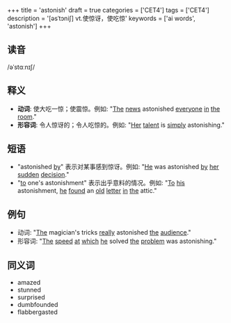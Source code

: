 +++
title = 'astonish'
draft = true
categories = ['CET4']
tags = ['CET4']
description = '[əsˈtɔni∫] vt.使惊讶，使吃惊'
keywords = ['ai words', 'astonish']
+++

## 读音
/əˈstɑːnɪʃ/

## 释义
- **动词**: 使大吃一惊；使震惊。例如: "[The](/post/the/) [news](/post/news/) astonished [everyone](/post/everyone/) [in](/post/in/) [the](/post/the/) [room](/post/room/)."
- **形容词**: 令人惊讶的；令人吃惊的。例如: "[Her](/post/her/) [talent](/post/talent/) is [simply](/post/simply/) astonishing."

## 短语
- "astonished [by](/post/by/)" 表示对某事感到惊讶。例如: "[He](/post/he/) was astonished [by](/post/by/) [her](/post/her/) [sudden](/post/sudden/) [decision](/post/decision/)."
- "[to](/post/to/) one's astonishment" 表示出乎意料的情况。例如: "[To](/post/to/) [his](/post/his/) astonishment, [he](/post/he/) [found](/post/found/) an [old](/post/old/) [letter](/post/letter/) [in](/post/in/) [the](/post/the/) attic."

## 例句
- 动词: "[The](/post/the/) magician's tricks [really](/post/really/) astonished [the](/post/the/) [audience](/post/audience/)."
- 形容词: "[The](/post/the/) [speed](/post/speed/) [at](/post/at/) [which](/post/which/) [he](/post/he/) solved [the](/post/the/) [problem](/post/problem/) was astonishing."

## 同义词
- amazed
- stunned
- surprised
- dumbfounded
- flabbergasted
